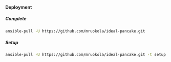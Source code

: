 #### Deployment

##### Complete

```sh
ansible-pull -U https://github.com/mruokola/ideal-pancake.git
```

##### Setup

```sh
ansible-pull -U https://github.com/mruokola/ideal-pancake.git -t setup
```

